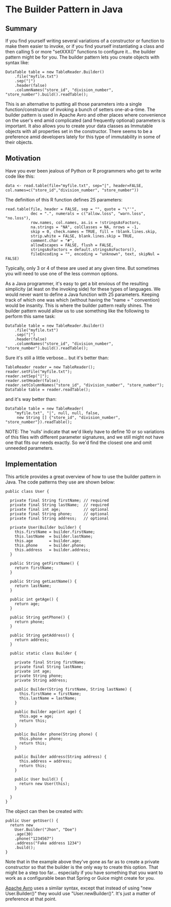 # The Builder Pattern in Java

## Summary

If you find yourself writing several variations of a constructor or function to make them easier to invoke, or if you find yourself instantiating a class and then calling 5 or more "setXXX()" functions to configure it... the builder pattern might be for you.  The builder pattern lets you create objects with syntax like:

```
DataTable table = new TableReader.Builder()
    .file("myfile.txt")
    .sep("|")
    .header(false)
    .columnNames("store_id", "division_number", "store_number").build().readTable();
```

This is an alternative to putting all those parameters into a single function/constructor of invoking a bunch of setters one-at-a-time.  The builder pattern is used in Apache Avro and other places where convenience on the user's end amid complicated (and frequently optional) parameters is important.  It also allows you to create your data classes as Immutable objects with all properties set in the constructor.  There seems to be a preference amid developers lately for this type of immutability in some of their objects.

## Motivation

Have you ever been jealous of Python or R programmers who get to write code like this:

```
data <- read.table(file="myfile.txt", sep="|", header=FALSE, col.names=c("store_id","division_number", "store_number"))
```

The definition of this R function defines 25 parameters:

```
read.table(file, header = FALSE, sep = "", quote = "\"'",
           dec = ".", numerals = c("allow.loss", "warn.loss", "no.loss"),
           row.names, col.names, as.is = !stringsAsFactors,
           na.strings = "NA", colClasses = NA, nrows = -1,
           skip = 0, check.names = TRUE, fill = !blank.lines.skip,
           strip.white = FALSE, blank.lines.skip = TRUE,
           comment.char = "#",
           allowEscapes = FALSE, flush = FALSE,
           stringsAsFactors = default.stringsAsFactors(),
           fileEncoding = "", encoding = "unknown", text, skipNul = FALSE)
```

Typically, only 3 or 4 of these are used at any given time.  But sometimes you will need to use one of the less common options.

As a Java programmer, it's easy to get a bit envious of the resulting simplicity (at least on the invoking side) for these types of languages.  We would never want to define a Java function with 25 parameters.  Keeping track of which one was which (without having the "name = " convention) would be insanity.  This is where the builder pattern really shines.  The builder pattern would allow us to use something like the following to perform this same task:

```
DataTable table = new TableReader.Builder()
    .file("myfile.txt")
    .sep("|")
    .header(false)
    .columnNames("store_id", "division_number", "store_number").build().readTable();
```

Sure it's still a little verbose... but it's better than:

```
TableReader reader = new TableReader();
reader.setFile("myfile.txt");
reader.setSep("|");
reader.setHeader(false);
reader.setColumnNames("store_id", "division_number", "store_number");
DataTable table = reader.readTable();
```

and it's way better than:

```
DataTable table = new TableReader(
    "myfile.txt", "|", null, null, false,
     new String [] {"store_id", "division_number", "store_number"}).readTable();
```

NOTE: The 'nulls' indicate that we'd likely have to define 10 or so variations of this files with different parameter signatures, and we still might not have one that fits our needs exactly. So we'd find the closest one and omit unneeded parameters.

## Implementation

This article provides a great overview of how to use the builder pattern in Java.  The code patterns they use are shown below:

```
public class User {

  private final String firstName; // required
  private final String lastName;  // required
  private final int age;          // optional
  private final String phone;     // optional
  private final String address;   // optional

  private User(Builder builder) {
    this.firstName = builder.firstName;
    this.lastName  = builder.lastName;
    this.age       = builder.age;
    this.phone     = builder.phone;
    this.address   = builder.address;
  }

  public String getFirstName() {
    return firstName;
  }

  public String getLastName() {
    return lastName;
  }

  public int getAge() {
    return age;
  }

  public String getPhone() {
    return phone;
  }

  public String getAddress() {
    return address;
  }

  public static class Builder {

    private final String firstName;
    private final String lastName;
    private int age;
    private String phone;
    private String address;

    public Builder(String firstName, String lastName) {
      this.firstName = firstName;
      this.lastName = lastName;
    }

    public Builder age(int age) {
      this.age = age;
      return this;
    }

    public Builder phone(String phone) {
      this.phone = phone;
      return this;
    }

    public Builder address(String address) {
      this.address = address;
      return this;
    }

    public User build() {
      return new User(this);
    }

  }
}
```

The object can then be created with:

```
public User getUser() {
  return new
    User.Builder("Jhon", "Doe")
    .age(30)
    .phone("1234567")
    .address("Fake address 1234")
    .build();
}
```

Note that in the example above they've gone as far as to create a private constructor so that the builder is the only way to create this option.  That might be a step too far... especially if you have something that you want to work as a configurable bean that Spring or Guice might create for you.

[Apache Avro](https://avro.apache.org/docs/1.8.1/gettingstartedjava.html) uses a similar syntax, except that instead of using "new User.Builder()" they would use "User.newBuilder()".  It's just a matter of preference at that point.
